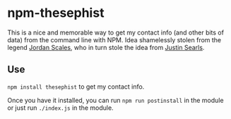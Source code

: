 # npm-thesephist

This is a nice and memorable way to get my contact info (and other bits of data) from the command line with NPM. Idea shamelessly stolen from the legend [Jordan Scales](https://twitter.com/jdan), who in turn stole the idea from [Justin Searls](https://github.com/searls).

## Use

`npm install thesephist` to get my contact info.

Once you have it installed, you can run `npm run postinstall` in the module or just run `./index.js` in the module.

